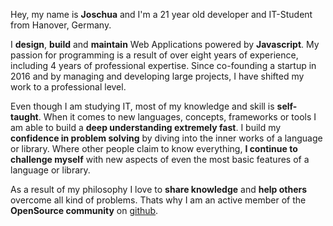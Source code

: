 Hey, my name is **Joschua** and I'm a 21 year old developer and IT-Student from Hanover, Germany.

I **design**, **build** and **maintain** Web Applications powered by **Javascript**.
My passion for programming is a result of over eight years of experience, including 4 years of professional expertise.
Since co-founding a startup in 2016 and by managing and developing large projects,
I have shifted my work to a professional level.

Even though I am studying IT, most of my knowledge and skill is **self-taught**.
When it comes to new languages, concepts, frameworks or tools I am able to build
a **deep understanding extremely fast**.
I build my **confidence in problem solving** by diving into the inner works of a language or library.
Where other people claim to know everything, **I continue to challenge myself** with new aspects of
even the most basic features of a language or library.

As a result of my philosophy I love to **share knowledge** and **help others** overcome all kind of problems.
Thats why I am an active member of the **OpenSource community** on [github](https://github.com/JoschuaSchneider).